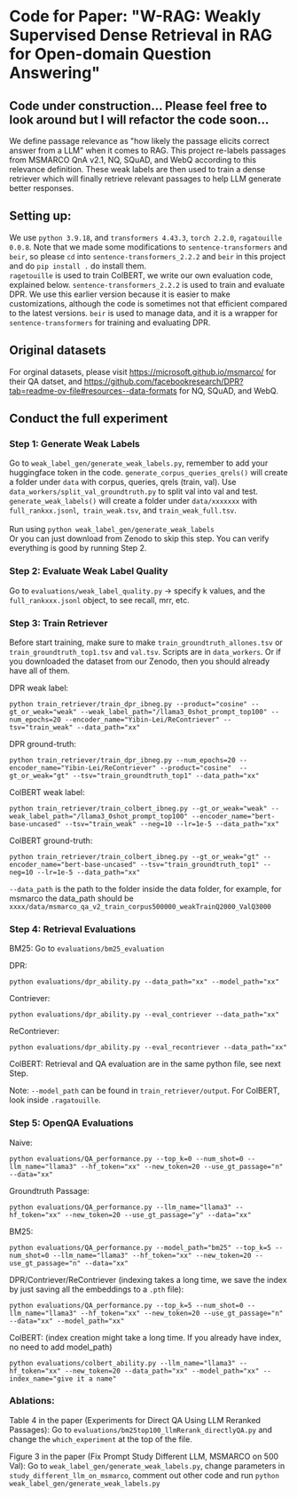 # Code for Paper: "W-RAG: Weakly Supervised Dense Retrieval in RAG for Open-domain Question Answering"

## Code under construction... Please feel free to look around but I will refactor the code soon... 

We define passage relevance as "how likely the passage elicits correct answer from a LLM" when it comes to RAG. This project re-labels passages from MSMARCO QnA v2.1, NQ, SQuAD, and WebQ according to this relevance definition. These weak labels are then used to train a dense retriever which will finally retrieve relevant passages to help LLM generate better responses. 

<!-- arXiv link: https://arxiv.org/abs/2408.08444 -->

## Setting up: 

We use `python 3.9.18`, and `transformers 4.43.3`, `torch 2.2.0`, `ragatouille 0.0.8`. Note that we made some modifications to `sentence-transformers` and `beir`, so please `cd` into `sentence-transformers_2.2.2` and `beir` in this project and do `pip install .` do install them. <br>
`ragetouille` is used to train ColBERT, we write our own evaluation code, explained below. `sentence-transformers_2.2.2` is used to train and evaluate DPR. We use this earlier version because it is easier to make customizations, although the code is sometimes not that efficient compared to the latest versions. `beir` is used to manage data, and it is a wrapper for `sentence-transformers` for training and evaluating DPR. 

## Original datasets

<!-- https://zenodo.org/records/13246426?token=eyJhbGciOiJIUzUxMiJ9.eyJpZCI6ImQyYzM4N2V[…]cPYUhw2W8BjmLYnCihCYE0tISVxeiSOhQp34A5GoqbXowwjJUNl5ew4xdRnqN3Q -->

For orginal datasets, please visit https://microsoft.github.io/msmarco/ for their QA datset, and https://github.com/facebookresearch/DPR?tab=readme-ov-file#resources--data-formats for NQ, SQuAD, and WebQ. 

## Conduct the full experiment

### Step 1: Generate Weak Labels
Go to `weak_label_gen/generate_weak_labels.py`, remember to add your huggingface token in the code. `generate_corpus_queries_qrels()` will create a folder under `data` with corpus, queries, qrels (train, val). Use `data_workers/split_val_groundtruth.py` to split val into val and test. `generate_weak_labels()` will create a folder under `data/xxxxxxx` with `full_rankxx.jsonl`,` train_weak.tsv`, and `train_weak_full.tsv`. <br><br> Run using `python weak_label_gen/generate_weak_labels` 
<br>
Or you can just download from Zenodo to skip this step. You can verify everything is good by running Step 2. 

### Step 2: Evaluate Weak Label Quality
Go to `evaluations/weak_label_quality.py` -> specify k values, and the `full_rankxxx.jsonl` object, to see recall, mrr, etc. 

### Step 3: Train Retriever

Before start training, make sure to make `train_groundtruth_allones.tsv` or `train_groundtruth_top1.tsv` and `val.tsv`. Scripts are in `data_workers`. Or if you downloaded the dataset from our Zenodo, then you should already have all of them.

DPR weak label: 
```
python train_retriever/train_dpr_ibneg.py --product="cosine" --gt_or_weak="weak" --weak_label_path="/llama3_0shot_prompt_top100" --num_epochs=20 --encoder_name="Yibin-Lei/ReContriever" --tsv="train_weak" --data_path="xx"
```

DPR ground-truth:
```
python train_retriever/train_dpr_ibneg.py --num_epochs=20 --encoder_name="Yibin-Lei/ReContriever" --product="cosine"  --gt_or_weak="gt" --tsv="train_groundtruth_top1" --data_path="xx"
```

ColBERT weak label:
```
python train_retriever/train_colbert_ibneg.py --gt_or_weak="weak" --weak_label_path="/llama3_0shot_prompt_top100" --encoder_name="bert-base-uncased" --tsv="train_weak" --neg=10 --lr=1e-5 --data_path="xx"
```

ColBERT ground-truth:
```
python train_retriever/train_colbert_ibneg.py --gt_or_weak="gt" --encoder_name="bert-base-uncased" --tsv="train_groundtruth_top1" --neg=10 --lr=1e-5 --data_path="xx"
```
`--data_path` is the path to the folder inside the data folder, for example, for msmarco the data_path should be `xxxx/data/msmarco_qa_v2_train_corpus500000_weakTrainQ2000_ValQ3000`



### Step 4: Retrieval Evaluations 

BM25: Go to `evaluations/bm25_evaluation`

DPR:
``` 
python evaluations/dpr_ability.py --data_path="xx" --model_path="xx"
``` 
Contriever: 
```
python evaluations/dpr_ability.py --eval_contriever --data_path="xx"
```
ReContriever: 
```
python evaluations/dpr_ability.py --eval_recontriever --data_path="xx"
```
ColBERT: Retrieval and QA evaluation are in the same python file, see next Step.

Note: `--model_path` can be found in `train_retriever/output`. For ColBERT, look inside `.ragatouille`. 



### Step 5: OpenQA Evaluations
<!-- Our code supports `llama3, llama3.1, gemma2, phi3, mistral, llama2` -->

Naive: 
```
python evaluations/QA_performance.py --top_k=0 --num_shot=0 --llm_name="llama3" --hf_token="xx" --new_token=20 --use_gt_passage="n" --data="xx"
```
Groundtruth Passage:
```
python evaluations/QA_performance.py --llm_name="llama3" --hf_token="xx" --new_token=20 --use_gt_passage="y" --data="xx"
```
BM25: 
```
python evaluations/QA_performance.py --model_path="bm25" --top_k=5 --num_shot=0 --llm_name="llama3" --hf_token="xx" --new_token=20 --use_gt_passage="n" --data="xx"
```
DPR/Contriever/ReContriever (indexing takes a long time, we save the index by just saving all the embeddings to a `.pth` file):
```
python evaluations/QA_performance.py --top_k=5 --num_shot=0 --llm_name="llama3" --hf_token="xx" --new_token=20 --use_gt_passage="n" --data="xx" --model_path="xx"
``` 
ColBERT: (index creation might take a long time. If you already have index, no need to add model_path)
```
python evaluations/colbert_ability.py --llm_name="llama3" --hf_token="xx" --new_token=20 --data_path="xx" --model_path="xx" --index_name="give it a name"
```

### Ablations:

Table 4 in the paper (Experiments for Direct QA Using LLM Reranked Passages): Go to `evaluations/bm25top100_llmRerank_directlyQA.py` and change the `which_experiment` at the top of the file. <br>

Figure 3 in the paper (Fix Prompt Study Different LLM, MSMARCO on 500 Val): 
Go to `weak_label_gen/generate_weak_labels.py`, change parameters in `study_different_llm_on_msmarco`, comment out other code and run `python weak_label_gen/generate_weak_labels.py`


<!-- ## Citation

```
@misc{nian2024wragweaklysuperviseddense,
      title={W-RAG: Weakly Supervised Dense Retrieval in RAG for Open-domain Question Answering}, 
      author={Jinming Nian and Zhiyuan Peng and Qifan Wang and Yi Fang},
      year={2024},
      eprint={2408.08444},
      archivePrefix={arXiv},
      primaryClass={cs.CL},
      url={https://arxiv.org/abs/2408.08444}, 
}
``` -->
